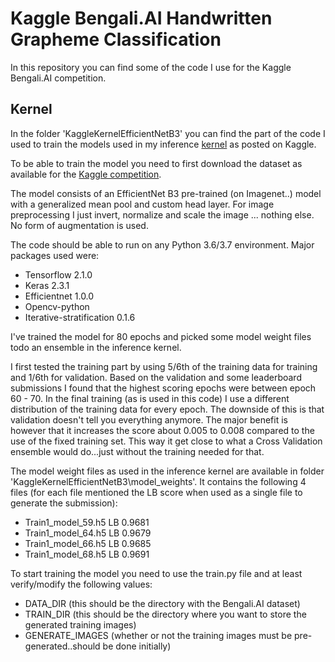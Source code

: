 # Kaggle Bengali.AI Handwritten Grapheme Classification

In this repository you can find some of the code I use for the Kaggle Bengali.AI competition. 

## Kernel
In the folder 'KaggleKernelEfficientNetB3' you can find the part of the code I used to train the models used in my inference [kernel](https://www.kaggle.com/rsmits/keras-efficientnet-b3-training-inference) as posted on Kaggle.

To be able to train the model you need to first download the dataset as available for the [Kaggle competition](https://www.kaggle.com/c/bengaliai-cv19).

The model consists of an EfficientNet B3 pre-trained (on Imagenet..) model with a generalized mean pool and custom head layer.
For image preprocessing I just invert, normalize and scale the image ... nothing else. No form of augmentation is used.

The code should be able to run on any Python 3.6/3.7 environment. Major packages used were:
- Tensorflow 2.1.0
- Keras 2.3.1
- Efficientnet 1.0.0
- Opencv-python
- Iterative-stratification 0.1.6

I've trained the model for 80 epochs and picked some model weight files todo an ensemble in the inference kernel. 

I first tested the training part by using 5/6th of the training data for training and 1/6th for validation. Based on the validation and some leaderboard submissions I found that the highest scoring epochs were between epoch 60 - 70. In the final training (as is used in this code) I use a different distribution of the training data for every epoch. The downside of this is that validation doesn't tell you everything anymore. The major benefit is however that it increases the score about 0.005 to 0.008 compared to the use of the fixed training set. This way it get close to what a Cross Validation ensemble would do...just without the training needed for that.

The model weight files as used in the inference kernel are available in folder 'KaggleKernelEfficientNetB3\model_weights'. It contains the following 4 files (for each file mentioned the LB score when used as a single file to generate the submission):
- Train1_model_59.h5     LB 0.9681
- Train1_model_64.h5     LB 0.9679
- Train1_model_66.h5     LB 0.9685
- Train1_model_68.h5     LB 0.9691

To start training the model you need to use the train.py file and at least verify/modify the following values:
- DATA_DIR      (this should be the directory with the Bengali.AI dataset)
- TRAIN_DIR     (this should be the directory where you want to store the generated training images) 
- GENERATE_IMAGES   (whether or not the training images must be pre-generated..should be done initially)